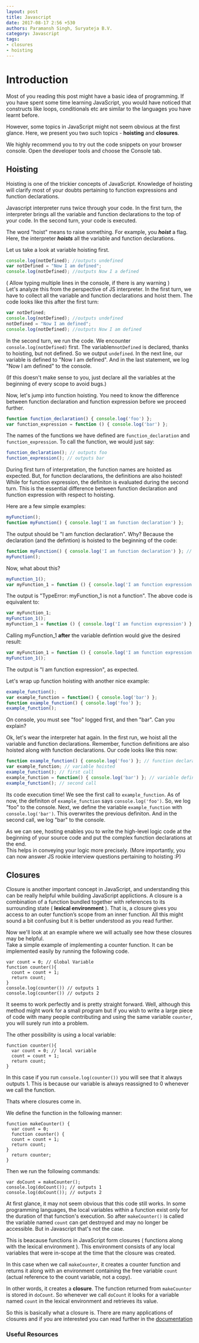 ```yaml
---
layout: post
title: Javascript
date: 2017-08-17 2:56 +530
authors: Paramansh Singh, Suryateja B.V.
category: Javascript
tags:
- closures
- hoisting
---
```

# Introduction

Most of you reading this post might have a basic idea of programming. If you have spent some time learning JavaScript, you would 
have noticed that constructs like loops, conditionals etc are similar to the languages you have learnt before.

However, some topics in JavaScript might not seem obvious at the first glance. Here, we present you two such topics - **hoisting** and **closures**.  

We highly recommend you to try out the code snippets on your browser console. Open the developer tools and choose the Console tab. 


## Hoisting
Hoisting is one of the trickier concepts of JavaScript. Knowledge of hoisting will clarify most of your doubts pertaining 
to function expressions and function declarations.
 
Javascript interpreter runs twice through your code. In the first turn, the interpreter brings all the variable and function 
declarations to the top of your code. In the second turn, your code is executed.  

The word "hoist" means to raise something. For example, you _**hoist**_ a flag. Here, the interpreter _**hoists**_ all the 
variable and function declarations.  

Let us take a look at variable hoisting first. 

```javascript
console.log(notDefined); //outputs undefined
var notDefined = "Now I am defined";
console.log(notDefined); //outputs Now I a defined
```
( Allow typing multiple lines in the console, if there is any warning )  
Let's analyze this from the perspective of JS interpreter. In the first turn, we have to collect all the variable and function
declarations and hoist them. The code looks like this after the first turn:
```javascript
var notDefined;
console.log(notDefined); //outputs undefined
notDefined = "Now I am defined";
console.log(notDefined); //outputs Now I am defined
```
In the second turn, we run the code. We encounter `console.log(notDefined)` first. The variablen`notDefined` is declared, thanks 
to hoisting, but not defined. So we output `undefined`. In the next line, our variable is defined to "Now I am defined". And in 
the last statement, we log "Now I am defined" to the console.  

(If this doesn't make sense to you, just declare all the variables at the beginning of every scope to avoid bugs.) 

Now, let's jump into function hoisting. You need to know the difference between function declaration and function expression 
before we proceed further.
```javascript
function function_declaration() { console.log('foo') };
var function_expression = function () { console.log('bar') };
```
The names of the functions we have defined are `function_declaration` and `function_expression`. To call the function, we would
just say:
```javascript
function_declaration(); // outputs foo
function_expression(); // outputs bar
```
During first turn of interpretation, the function names are hoisted as expected. But, for function declarations, the definitions
are also hoisted! While for function expression, the definiton is evaluated during the second turn. This is the essential 
difference between function declaration and function expression with respect to hoisting.

Here are a few simple examples: 

```javascript
myFunction();
function myFunction() { console.log('I am function declaration') };
```
The output should be "I am function declaration". Why? Because the declaration (and the defintion) is hoisted to the beginning of 
the code:

```javascript
function myFunction() { console.log('I am function declaration') }; // hoisted
myFunction();
```
Now, what about this?

```javascript
myFunction_1();
var myFunction_1 = function () { console.log('I am function expression') };
```
The output is "TypeError: myFunction_1 is not a function". The above code is equivalent to:

```javascript
var myFunction_1;
myFunction_1();
myFunction_1 = function () { console.log('I am function expression') };
```
Calling myFunction_1 **after** the variable defintion would give the desired result:

```javascript
var myFunction_1 = function () { console.log('I am function expression') };
myFunction_1();
```
The output is "I am function expression", as expected.  

Let's wrap up function hoisting with another nice example: 

```javascript
example_function();
var example_function = function() { console.log('bar') };
function example_function() { console.log('foo') };
example_function();
```
On console, you must see "foo" logged first, and then "bar". Can you explain?  

Ok, let's wear the interpreter hat again. In the first run, we hoist all the variable and function declarations. Remember, 
function definitions are also hoisted along with function declarations. Our code looks like this now:
```javascript
function example_function() { console.log('foo') }; // function declaration hoisted
var example_function; // variable hoisted
example_function(); // first call
example_function = function() { console.log('bar') }; // variable defined
example_function(); // second call
```
Its code execution time! We see the first call to `example_function`. As of now, the definiton of `example_function` says 
`console.log('foo')`. So, we log "foo" to the console. Next, we define the variable `example_function` with `console.log('bar')`.
This overwrites the previous definiton. And in the second call, we log "bar" to the console. 


As we can see, hosting enables you to write the high-level logic code at the beginning of your source code and put 
the complex function declarations at the end.  
This helps in conveying your logic more precisely. (More importantly, you can now answer JS rookie interview questions pertaining
to hoisting :P)


## Closures
Closure is another important concept in JavaScript, and understanding this can be really helpful while building JavaScript 
applictions.
A closure is a combination of a function bundled together with references to its surrounding state ( **lexical environment** ).
That is, a closure gives you access to an outer function’s scope from an inner function. All this might sound a bit confusing 
but it is better understood as you read further.


Now we'll look at an example where we will actually see how these closures may be helpful.  
Take a simple example of implementing a counter function. It can be implemented easily by running the following code.
```
var count = 0; // Global Variable
function counter(){
  count = count + 1;
  return count;
}
console.log(counter()) // outputs 1
console.log(counter()) // outputs 2
```
It seems to work perfectly and is pretty straight forward. Well, although this method might work for a small program but if 
you wish to write a large piece of code with many people contributing and using the same variable `counter`, you will surely 
run into a problem. 

The other possibility is using a local variable:

```
function counter(){
  var count = 0; // local variable
  count = count + 1;
  return count;
}
```
In this case if you run ```console.log(counter())``` you will see that it always outputs 1. This is because our variable is 
always reassigned to 0 whenever we call the function.

Thats where closures come in.

We define the function in the following manner:
```
function makeCounter() {
  var count = 0;
  function counter() {
  count = count + 1;
  return count;
}
  return counter;
}
```
Then we run the following commands:
```
var doCount = makeCounter();
console.log(doCount()); // outputs 1
console.log(doCount()); // outputs 2
```
At first glance, it may not seem obvious that this code still works. In some programming languages, the local variables 
within a function exist only for the duration of that function's execution. So after `makeCounter()` is called the variable 
named `count` can get destroyed and may no longer be accessible. But in Javascript that's not the case.

This is beacause functions in JavaScript form closures ( functions along with the lexical environment ). This environment 
consists of any local variables that were in-scope at the time that the closure was created.

In this case when we call `makeCounter`, it creates a counter function and returns it along with an environment containing the 
free variable `count` (actual reference to the count variable, not a copy). 


In other words, it creates a **closure**. The 
function returned from `makeCounter` is stored in `doCount`. So whenever we call `doCount` it looks for a variable named 
`count` in the lexical environment and retrieves its value.

So this is basically what a closure is. There are many applications of closures and if you are interested you can 
read further in the [documentation](https://developer.mozilla.org/en/docs/Web/JavaScript/Closures)

### Useful Resources



